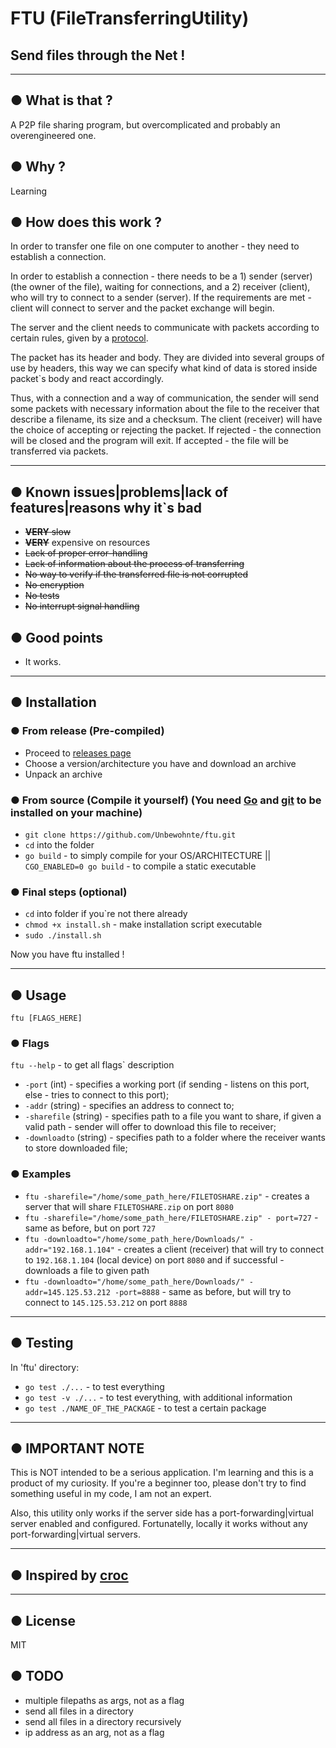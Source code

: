 # FTU (FileTransferringUtility)
## Send files through the Net ! 

---

## ● What is that ?
A P2P file sharing program, but overcomplicated and probably an overengineered one.


## ● Why ?
Learning


## ● How does this work ?
In order to transfer one file on one computer to another - they need to establish a connection. 

In order to establish a connection - there needs to be a 1) sender (server) (the owner of the file), waiting for connections, and a 2) receiver (client), who will try to connect to a sender (server). If the requirements are met - client will connect to server and the packet exchange will begin.
 
The server and the client needs to communicate with packets according to certain rules, given by a [protocol](https://github.com/Unbewohnte/ftu/tree/main/protocol).

The packet has its header and body. They are divided into several groups of use by headers, this way we can specify what kind of data is stored inside packet`s body and react accordingly.

Thus, with a connection and a way of communication, the sender will send some packets with necessary information about the file to the receiver that describe a filename, its size and a checksum. The client (receiver) will have the choice of accepting or rejecting the packet. If rejected - the connection will be closed and the program will exit. If accepted - the file will be transferred via packets. 

---


## ● Known issues|problems|lack of features|reasons why it`s bad
- ~~**VERY** slow~~
- ~~**VERY**~~ expensive on resources
- ~~Lack of proper error-handling~~
- ~~Lack of information about the process of transferring~~
- ~~No way to verify if the transferred file is not corrupted~~
- ~~No encryption~~
- ~~No tests~~
- ~~No interrupt signal handling~~

## ● Good points
- It works.

---

## ● Installation

### ● From release (Pre-compiled)
- Proceed to [releases page](https://github.com/Unbewohnte/ftu/releases)
- Choose a version/architecture you have and download an archive
- Unpack an archive

### ● From source (Compile it yourself) (You need [Go](https://golang.org/dl/) and [git](https://git-scm.com/) to be installed on your machine)
- `git clone https://github.com/Unbewohnte/ftu.git`
- `cd` into the folder
- `go build` - to simply compile for your OS/ARCHITECTURE || `CGO_ENABLED=0 go build` - to compile a static executable

### ● Final steps (optional)
- `cd` into folder if you`re not there already
- `chmod +x install.sh` - make installation script executable
- `sudo ./install.sh`

Now you have ftu installed !

---

## ● Usage
`ftu [FLAGS_HERE]`

### ● Flags
`ftu --help` - to get all flags` description

- `-port` (int) - specifies a working port (if sending - listens on this port, else - tries to connect to this port);
- `-addr` (string) - specifies an address to connect to;
- `-sharefile` (string) - specifies path to a file you want to share, if given a valid path - sender will offer to download this file to receiver;
- `-downloadto` (string) - specifies path to a folder where the receiver wants to store downloaded file;

### ● Examples

- `ftu -sharefile="/home/some_path_here/FILETOSHARE.zip"` - creates a server that will share `FILETOSHARE.zip` on port `8080`
- `ftu -sharefile="/home/some_path_here/FILETOSHARE.zip" - port=727` - same as before, but on port `727`
- `ftu -downloadto="/home/some_path_here/Downloads/" -addr="192.168.1.104"` - creates a client (receiver) that will try to connect to `192.168.1.104` (local device) on port `8080` and if successful - downloads a file to given path
- `ftu -downloadto="/home/some_path_here/Downloads/" -addr=145.125.53.212 -port=8888` - same as before, but will try to connect to `145.125.53.212` on port `8888`

---

## ● Testing

In 'ftu' directory:

- `go test ./...` - to test everything
- `go test -v ./...` - to test everything, with additional information
- `go test ./NAME_OF_THE_PACKAGE` - to test a certain package

---

## ● IMPORTANT NOTE
This is NOT intended to be a serious application. I'm learning and this is a product of my curiosity. If you're a beginner too, please don't try to find something useful in my code, I am not an expert.

Also, this utility only works if the server side has a port-forwarding|virtual server enabled and configured. Fortunatelly, locally it works without any port-forwarding|virtual servers.

---

## ● Inspired by [croc](https://github.com/schollz/croc)

--- 

## ● License
MIT

## ● TODO
- multiple filepaths as args, not as a flag
- send all files in a directory
- send all files in a directory recursively
- ip address as an arg, not as a flag